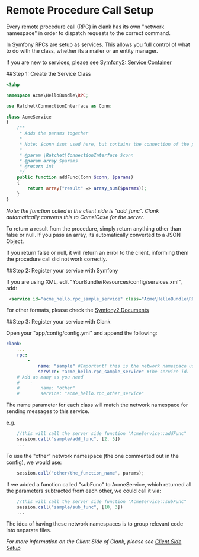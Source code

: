 # Remote Procedure Call Setup

Every remote procedure call (RPC) in clank has its own "network namespace" in order to dispatch requests to the correct command.

In Symfony RPCs are setup as services. This allows you full control of what to do with the class, whether its a mailer or an entity manager.

If you are new to services, please see [Symfony2: Service Container](http://symfony.com/doc/master/book/service_container.html)

##Step 1: Create the Service Class

```php
<?php

namespace Acme\HelloBundle\RPC;

use Ratchet\ConnectionInterface as Conn;

class AcmeService
{
    /**
     * Adds the params together
     *
     * Note: $conn isnt used here, but contains the connection of the person making this request.
     *
     * @param \Ratchet\ConnectionInterface $conn
     * @param array $params
     * @return int
     */
    public function addFunc(Conn $conn, $params)
    {
        return array("result" => array_sum($params));
    }
}
```

_Note: the function called in the client side is "add_func". Clank automatically converts this to CamelCase for the server._

To return a result from the procedure, simply return anything other than false or null. If you pass an array, its automatically converted to a JSON Object.

If you return false or null, it will return an error to the client, informing them the procedure call did not work correctly.

##Step 2: Register your service with Symfony

If you are using XML, edit "YourBundle/Resources/config/services.xml", add:

```xml
 <service id="acme_hello.rpc_sample_service" class="Acme\HelloBundle\RPC\AcmeService" />
 ```

For other formats, please check the [Symfony2 Documents](http://symfony.com/doc/master/book/service_container.html)

##Step 3: Register your service with Clank

Open your "app/config/config.yml" and append the following:

```yaml
clank:
    ...
    rpc:
        -
            name: "sample" #Important! this is the network namespace used to match calls to this service!
            service: "acme_hello.rpc_sample_service" #The service id.
    # Add as many as you need
    #    -
    #        name: "other"
    #        service: "acme_hello.rpc_other_service"
```

The name parameter for each class will match the network namespace for sending messages to this service.

e.g.

```javascript
    //this will call the server side function "AcmeService::addFunc"
    session.call("sample/add_func", [2, 5])
    ...
```

To use the "other" network namespace (the one commented out in the config), we would use:

```javascript
    session.call("other/the_function_name", params);
```

If we added a function called "subFunc" to AcmeService, which returned all the parameters subtracted from each other, we could call it via:

```javascript
    //this will call the server side function "AcmeService::subFunc"
    session.call("sample/sub_func", [10, 3])
    ...
```

The idea of having these network namespaces is to group relevant code into separate files.

_For more information on the Client Side of Clank, please see [Client Side Setup](ClientSetup.md)_
